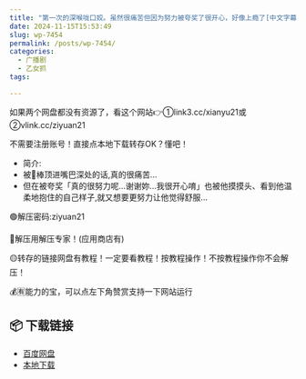 ```yaml
---
title: "第一次的深喉咙口姣。虽然很痛苦但因为努力被夸奖了很开心，好像上瘾了[中文字幕][kirinyan]"
date: 2024-11-15T15:53:49
slug: wp-7454
permalink: /posts/wp-7454/
categories:
  - 广播剧
  - 乙女抓
tags:

---
```


如果两个网盘都没有资源了，看这个网站👉①link3.cc/xianyu21或②vlink.cc/ziyuan21

不需要注册账号！直接点本地下载转存OK？懂吧！

*   简介:
*   被🥩棒顶进嘴巴深处的话,真的很痛苦…
*   但在被夸奖「真的很努力呢…谢谢妳…我很开心唷」也被他摸摸头、看到他温柔地抱住的自己样子,就又想要更努力让他觉得舒服…

🟢解压密码:ziyuan21

🔵解压用解压专家！(应用商店有)

🟡转存的链接网盘有教程！一定要看教程！按教程操作！不按教程操作你不会解压！

💰🈶能力的宝，可以点左下角赞赏支持一下网站运行

## 📦 下载链接
- [百度网盘](https://blziyuan21.com/pay-download/7454?key=9ed0e86aa1&down_id=0)
- [本地下载](https://blziyuan21.com/pay-download/7454?key=9ed0e86aa1&down_id=1)

